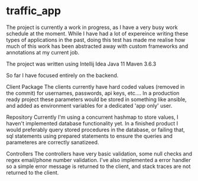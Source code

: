 # traffic_app
  
The project is currently a work in progress, as I have a very busy work schedule at the moment. 
While I have had a lot of expereince writing these types of applications in the past, doing this test has made me realise how much of this work 
has been abstracted away with custom frameworks and annotations at my current job.

The project was written using Intellij Idea 
Java 11
Maven 3.6.3

So far I have focused entirely on the backend. 

Client Package
The clients currently have hard coded values (removed in the commit) for usernames, passwords, api keys, etc.... 
In a production ready project these parameters would be stored in something like ansible, and added as environment variables for a dedicated 'app only' user. 

Repository
Currently I'm using a concurrent hashmap to store values, I haven't implemented database functionality yet. In a finished product I would preferably query stored procedures 
in the database, or failing that, sql statements using prepared statements to ensure the queries and parameteres are correctly sanatizeed.  

Controllers 
The controllers have very basic validation, some null checks and regex email/phone number validation. 
I've also implemented a error handler so a simple error message is returned to the client, and stack traces are not returned to the client. 

  
